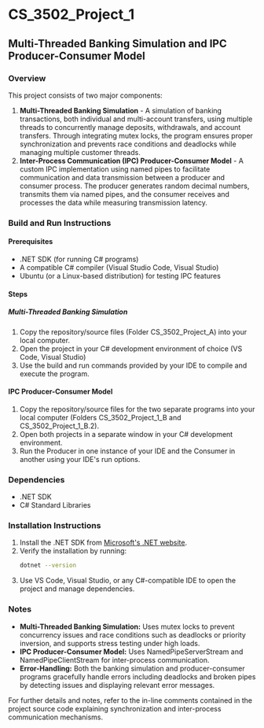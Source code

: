# CS_3502_Project_1

## Multi-Threaded Banking Simulation and IPC Producer-Consumer Model
### Overview 
This project consists of two major components:
1. **Multi-Threaded Banking Simulation** - A simulation of banking transactions, both individual and multi-account transfers, using multiple threads to concurrently manage deposits, withdrawals, and account transfers. Through integrating mutex locks, the program ensures proper synchronization and prevents race conditions and deadlocks while managing multiple customer threads.
2. **Inter-Process Communication (IPC) Producer-Consumer Model** - A custom IPC implementation using named pipes to facilitate communication and data transmission between a producer and consumer process. The producer generates random decimal numbers, transmits them via named pipes, and the consumer receives and processes the data while measuring transmission latency.

### Build and Run Instructions

#### Prerequisites
- .NET SDK (for running C# programs)
- A compatible C# compiler (Visual Studio Code, Visual Studio)
- Ubuntu (or a Linux-based distribution) for testing IPC features

#### Steps 
##### Multi-Threaded Banking Simulation
1. Copy the repository/source files (Folder CS_3502_Project_A) into your local computer.
2. Open the project in your C# development environment of choice (VS Code, Visual Studio)
3. Use the build and run commands provided by your IDE to compile and execute the program.

#### IPC Producer-Consumer Model
1. Copy the repository/source files for the two separate programs into your local computer (Folders CS_3502_Project_1_B and CS_3502_Project_1_B.2).
2. Open both projects in a separate window in your C# development environment.
3. Run the Producer in one instance of your IDE and the Consumer in another using your IDE's run options.

### Dependencies
- .NET SDK
- C# Standard Libraries
### Installation Instructions 
1. Install the .NET SDK from [Microsoft's .NET website](https://dotnet.microsoft.com/).
2. Verify the installation by running:
   ```sh
   dotnet --version
   ```
3. Use VS Code, Visual Studio, or any C#-compatible IDE to open the project and manage dependencies.

### Notes
- **Multi-Threaded Banking Simulation:** Uses mutex locks to prevent concurrency issues and race conditions such as deadlocks or priority inversion, and supports stress testing under high loads.
- **IPC Producer-Consumer Model:** Uses NamedPipeServerStream and NamedPipeClientStream for inter-process communication.
- **Error-Handling:** Both the banking simulation and producer-consumer programs gracefully handle errors including deadlocks and broken pipes by detecting issues and displaying relevant error messages.

For further details and notes, refer to the in-line comments contained in the project source code explaining synchronization and inter-process communication mechanisms. 
